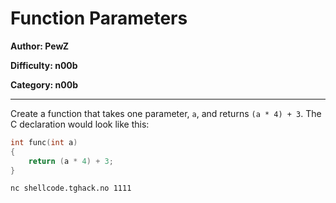 # Function Parameters
**Author: PewZ**

**Difficulty: n00b**

**Category: n00b**

---

Create a function that takes one parameter, `a`, and returns `(a * 4) + 3`. The
C declaration would look like this:
```C
int func(int a)
{
	return (a * 4) + 3;
}
```

```
nc shellcode.tghack.no 1111
```
